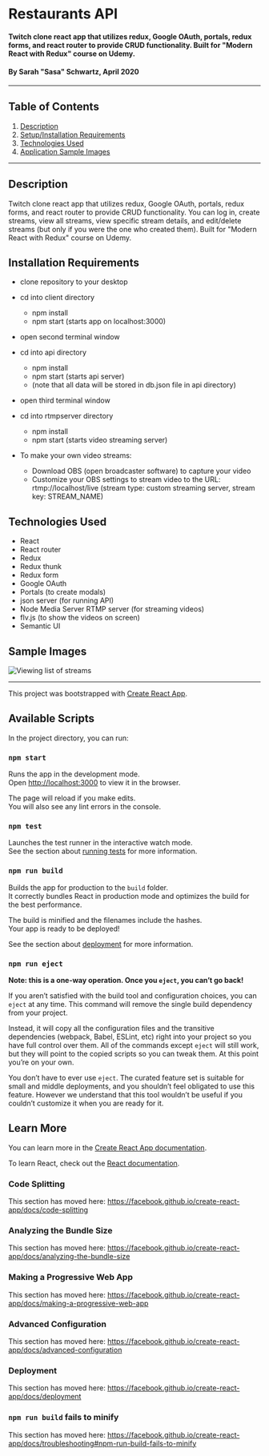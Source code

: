 # Restaurants API

#### Twitch clone react app that utilizes redux, Google OAuth, portals, redux forms, and react router to provide CRUD functionality. Built for "Modern React with Redux" course on Udemy.

#### By Sarah "Sasa" Schwartz, April 2020

---

## Table of Contents

1. [Description](#description)
2. [Setup/Installation Requirements](#installation-requirements)
3. [Technologies Used](#technologies-used)
4. [Application Sample Images](#sample-images)

---

## Description

Twitch clone react app that utilizes redux, Google OAuth, portals, redux forms, and react router to provide CRUD functionality. You can log in, create streams, view all streams, view specific stream details, and edit/delete streams (but only if you were the one who created them). Built for "Modern React with Redux" course on Udemy.

## Installation Requirements

- clone repository to your desktop
- cd into client directory

  - npm install
  - npm start (starts app on localhost:3000)

- open second terminal window
- cd into api directory

  - npm install
  - npm start (starts api server)
  - (note that all data will be stored in db.json file in api directory)

- open third terminal window
- cd into rtmpserver directory

  - npm install
  - npm start (starts video streaming server)

- To make your own video streams:

  - Download OBS (open broadcaster software) to capture your video
  - Customize your OBS settings to stream video to the URL: rtmp://localhost/live (stream type: custom streaming server, stream key: STREAM_NAME)

## Technologies Used

- React
- React router
- Redux
- Redux thunk
- Redux form
- Google OAuth
- Portals (to create modals)
- json server (for running API)
- Node Media Server RTMP server (for streaming videos)
- flv.js (to show the videos on screen)
- Semantic UI

## Sample Images

![Viewing list of streams](./img/stream-list)

---

This project was bootstrapped with [Create React App](https://github.com/facebook/create-react-app).

## Available Scripts

In the project directory, you can run:

### `npm start`

Runs the app in the development mode.<br />
Open [http://localhost:3000](http://localhost:3000) to view it in the browser.

The page will reload if you make edits.<br />
You will also see any lint errors in the console.

### `npm test`

Launches the test runner in the interactive watch mode.<br />
See the section about [running tests](https://facebook.github.io/create-react-app/docs/running-tests) for more information.

### `npm run build`

Builds the app for production to the `build` folder.<br />
It correctly bundles React in production mode and optimizes the build for the best performance.

The build is minified and the filenames include the hashes.<br />
Your app is ready to be deployed!

See the section about [deployment](https://facebook.github.io/create-react-app/docs/deployment) for more information.

### `npm run eject`

**Note: this is a one-way operation. Once you `eject`, you can’t go back!**

If you aren’t satisfied with the build tool and configuration choices, you can `eject` at any time. This command will remove the single build dependency from your project.

Instead, it will copy all the configuration files and the transitive dependencies (webpack, Babel, ESLint, etc) right into your project so you have full control over them. All of the commands except `eject` will still work, but they will point to the copied scripts so you can tweak them. At this point you’re on your own.

You don’t have to ever use `eject`. The curated feature set is suitable for small and middle deployments, and you shouldn’t feel obligated to use this feature. However we understand that this tool wouldn’t be useful if you couldn’t customize it when you are ready for it.

## Learn More

You can learn more in the [Create React App documentation](https://facebook.github.io/create-react-app/docs/getting-started).

To learn React, check out the [React documentation](https://reactjs.org/).

### Code Splitting

This section has moved here: https://facebook.github.io/create-react-app/docs/code-splitting

### Analyzing the Bundle Size

This section has moved here: https://facebook.github.io/create-react-app/docs/analyzing-the-bundle-size

### Making a Progressive Web App

This section has moved here: https://facebook.github.io/create-react-app/docs/making-a-progressive-web-app

### Advanced Configuration

This section has moved here: https://facebook.github.io/create-react-app/docs/advanced-configuration

### Deployment

This section has moved here: https://facebook.github.io/create-react-app/docs/deployment

### `npm run build` fails to minify

This section has moved here: https://facebook.github.io/create-react-app/docs/troubleshooting#npm-run-build-fails-to-minify
